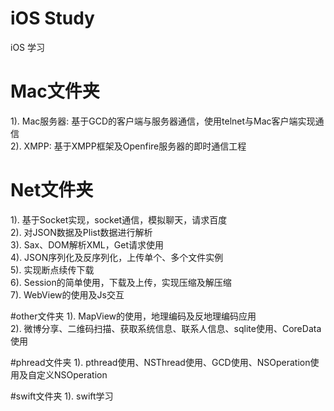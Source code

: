 # iOS Study
iOS  学习

# Mac文件夹
1). Mac服务器: 基于GCD的客户端与服务器通信，使用telnet与Mac客户端实现通信<Br/>
2). XMPP: 基于XMPP框架及Openfire服务器的即时通信工程<Br/>

# Net文件夹
1). 基于Socket实现，socket通信，模拟聊天，请求百度<Br/>
2). 对JSON数据及Plist数据进行解析<Br/>
3). Sax、DOM解析XML，Get请求使用<Br/>
4). JSON序列化及反序列化，上传单个、多个文件实例<Br/>
5). 实现断点续传下载<Br/>
6). Session的简单使用，下载及上传，实现压缩及解压缩<Br/>
7). WebView的使用及Js交互<Br/>

#other文件夹
1). MapView的使用，地理编码及反地理编码应用<Br/>
2). 微博分享、二维码扫描、获取系统信息、联系人信息、sqlite使用、CoreData使用<Br/>

#phread文件夹
1). pthread使用、NSThread使用、GCD使用、NSOperation使用及自定义NSOperation<Br/>

#swift文件夹
1). swift学习<Br/>


